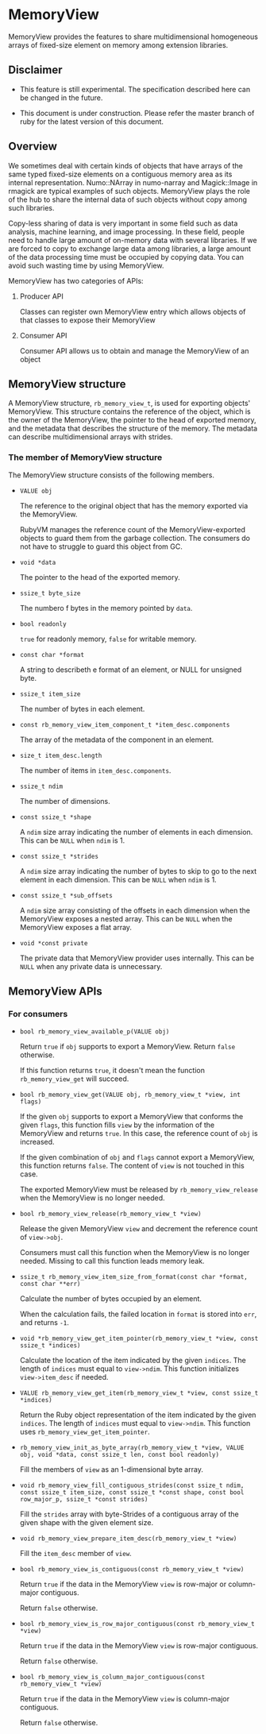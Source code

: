 # MemoryView

MemoryView provides the features to share multidimensional homogeneous arrays of
fixed-size element on memory among extension libraries.

## Disclaimer

* This feature is still experimental.  The specification described here can be changed in the future.

* This document is under construction.  Please refer the master branch of ruby for the latest version of this document.

## Overview

We sometimes deal with certain kinds of objects that have arrays of the same typed fixed-size elements on a contiguous memory area as its internal representation.
Numo::NArray in numo-narray and Magick::Image in rmagick are typical examples of such objects.
MemoryView plays the role of the hub to share the internal data of such objects without copy among such libraries.

Copy-less sharing of data is very important in some field such as data analysis, machine learning, and image processing.  In these field, people need to handle large amount of on-memory data with several libraries.  If we are forced to copy to exchange large data among libraries, a large amount of the data processing time must be occupied by copying data.  You can avoid such wasting time by using MemoryView.

MemoryView has two categories of APIs:

1. Producer API

    Classes can register own MemoryView entry which allows objects of that classes to expose their MemoryView

2. Consumer API

    Consumer API allows us to obtain and manage the MemoryView of an object

## MemoryView structure

A MemoryView structure, `rb_memory_view_t`, is used for exporting objects' MemoryView.
This structure contains the reference of the object, which is the owner of the MemoryView, the pointer to the head of exported memory, and the metadata that describes the structure of the memory.  The metadata can describe multidimensional arrays with strides.

### The member of MemoryView structure

The MemoryView structure consists of the following members.

- `VALUE obj`

    The reference to the original object that has the memory exported via the MemoryView.

    RubyVM manages the reference count of the MemoryView-exported objects to guard them from the garbage collection.  The consumers do not have to struggle to guard this object from GC.

- `void *data`

    The pointer to the head of the exported memory.

- `ssize_t byte_size`

    The numbero f bytes in the memory pointed by `data`.

- `bool readonly`

    `true` for readonly memory, `false` for writable memory.

- `const char *format`

    A string to describeth e format of an element, or NULL for unsigned byte.

- `ssize_t item_size`

    The number of bytes in each element.

- `const rb_memory_view_item_component_t *item_desc.components`

    The array of the metadata of the component in an element.

- `size_t item_desc.length`

    The number of items in `item_desc.components`.

- `ssize_t ndim`

    The number of dimensions.

- `const ssize_t *shape`

    A `ndim` size array indicating the number of elements in each dimension.
    This can be `NULL` when `ndim` is 1.

- `const ssize_t *strides`

    A `ndim` size array indicating the number of bytes to skip to go to the next element in each dimension.
    This can be `NULL` when `ndim` is 1.

- `const ssize_t *sub_offsets`

    A `ndim` size array consisting of the offsets in each dimension when the MemoryView exposes a nested array.
    This can be `NULL` when the MemoryView exposes a flat array.

- `void *const private`

    The private data that MemoryView provider uses internally.
    This can be `NULL` when any private data is unnecessary.

## MemoryView APIs

### For consumers

- `bool rb_memory_view_available_p(VALUE obj)`

    Return `true` if `obj` supports to export a MemoryView.  Return `false` otherwise.

    If this function returns `true`, it doesn't mean the function `rb_memory_view_get` will succeed.

- `bool rb_memory_view_get(VALUE obj, rb_memory_view_t *view, int flags)`

    If the given `obj` supports to export a MemoryView that conforms the given `flags`, this function fills `view` by the information of the MemoryView and returns `true`.  In this case, the reference count of `obj` is increased.

    If the given combination of `obj` and `flags` cannot export a MemoryView, this function returns `false`. The content of `view` is not touched in this case.

    The exported MemoryView must be released by `rb_memory_view_release` when the MemoryView is no longer needed.

- `bool rb_memory_view_release(rb_memory_view_t *view)`

    Release the given MemoryView `view` and decrement the reference count of `view->obj`.

    Consumers must call this function when the MemoryView is no longer needed.  Missing to call this function leads memory leak.

- `ssize_t rb_memory_view_item_size_from_format(const char *format, const char **err)`

    Calculate the number of bytes occupied by an element.

    When the calculation fails, the failed location in `format` is stored into `err`, and returns `-1`.

- `void *rb_memory_view_get_item_pointer(rb_memory_view_t *view, const ssize_t *indices)`

    Calculate the location of the item indicated by the given `indices`.
    The length of `indices` must equal to `view->ndim`.
    This function initializes `view->item_desc` if needed.

- `VALUE rb_memory_view_get_item(rb_memory_view_t *view, const ssize_t *indices)`

    Return the Ruby object representation of the item indicated by the given `indices`.
    The length of `indices` must equal to `view->ndim`.
    This function uses `rb_memory_view_get_item_pointer`.

- `rb_memory_view_init_as_byte_array(rb_memory_view_t *view, VALUE obj, void *data, const ssize_t len, const bool readonly)`

  Fill the members of `view` as an 1-dimensional byte array.

- `void rb_memory_view_fill_contiguous_strides(const ssize_t ndim, const ssize_t item_size, const ssize_t *const shape, const bool row_major_p, ssize_t *const strides)`

  Fill the `strides` array with byte-Strides of a contiguous array of the given shape with the given element size.

- `void rb_memory_view_prepare_item_desc(rb_memory_view_t *view)`

  Fill the `item_desc` member of `view`.

- `bool rb_memory_view_is_contiguous(const rb_memory_view_t *view)`

  Return `true` if the data in the MemoryView `view` is row-major or column-major contiguous.

  Return `false` otherwise.

- `bool rb_memory_view_is_row_major_contiguous(const rb_memory_view_t *view)`

  Return `true` if the data in the MemoryView `view` is row-major contiguous.

  Return `false` otherwise.

- `bool rb_memory_view_is_column_major_contiguous(const rb_memory_view_t *view)`

  Return `true` if the data in the MemoryView `view` is column-major contiguous.

  Return `false` otherwise.
